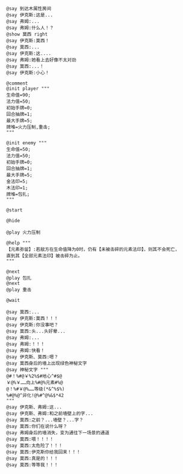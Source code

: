 ﻿```text
@say 到达木属性房间
@say 伊克斯:这是...
@say 弗姆:...
@say 弗姆:什么人！？
@show 莫西 right
@say 伊克斯:莫西！
@say 莫西:...
@say 伊克斯:这....
@say 弗姆:她看上去好像不太对劲
@say 莫西:...！
@say 伊克斯:小心！

@comment
@init player """
生命值=90;
法力值=50;
初始手牌=0;
回合抽牌=1;
最大手牌=5;
牌堆=火力压制,重击;
"""

@init enemy """
生命值=50;
法力值=50;
初始手牌=0;
回合抽牌=1;
最大手牌=5;
金法印=5;
木法印=1;
牌堆=包扎;
"""

@start

@hide

@play 火力压制

@help """
【元素弥留】:若敌方在生命值降为0时，仍有【未被击碎的元素法印】，则其不会死亡，
直到其【全部元素法印】被击碎为止。
"""

@next
@play 包扎
@next
@play 重击

@wait

@say 莫西:...
@say 伊克斯:莫西！！！
@say 伊克斯:你没事吧？
@say 莫西:头...头好晕...
@say 弗姆:...
@say 弗姆:！！！
@say 弗姆:快看！
@say 伊克斯、莫西:嗯？
@say 莫西身后的墙上出现绿色神秘文字
@say 神秘文字 """
@#！%#@￥%2%$#地心^#$@
￥@%￥……向上%#@%元素#%@
@！%#￥@%……等级(*&^%$%)
%#@%@^异化!@%#^@%&$*42
"""
@say 伊克斯、弗姆:这...
@say 伊克斯、弗姆:和之前墙壁上的字...
@say 莫西:之前？...墙壁？...字？
@say 莫西:你们在说什么呀？
@say 弗姆身后的墙消失，变为通往下一场景的通道
@say 莫西:喂！！！！
@say 莫西:太危险了！！！
@say 莫西:伊克斯你给我回来！！！
@say 莫西:真是的！！！
@say 莫西:等等我！！！
```